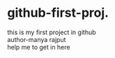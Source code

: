 # github-first-proj.
this is my first project in github
<br>
author-manya rajput
<br> 
help me to get in here
